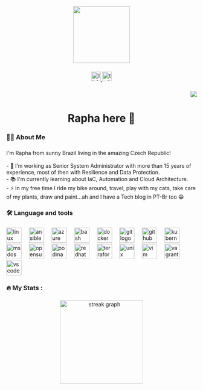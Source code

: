 <div align="center">
  <img height="150" src="https://github.com/raphazilla/raphazilla/blob/b2d61dda8c4f2f6b27fa5bdc11bfc2cb1e6bab62/static/images/logo2.jpg?raw=true"  />
</div>

###

<div align="center">
  <a href="https://www.linkedin.com/in/raphaelprosillo/" target="_blank">
    <img src="https://img.shields.io/static/v1?message=LinkedIn&logo=linkedin&label=&color=0077B5&logoColor=white&labelColor=&style=for-the-badge" height="25" alt="linkedin logo"  />
  </a>
  <a href="https://twitter.com/ollisorp" target="_blank">
    <img src="https://img.shields.io/static/v1?message=Twitter&logo=twitter&label=&color=1DA1F2&logoColor=white&labelColor=&style=for-the-badge" height="25" alt="twitter logo"  />
  </a>
</div>

###

<div align="right">
  <img src="https://visitor-badge.laobi.icu/badge?page_id=raphazilla.raphazilla&"  />
</div>

###

<h1 align="center">Rapha here 👋</h1>

###

<h3 align="left">👩‍💻  About Me</h3>

###

<p align="left">I'm Rapha from sunny Brazil living in the amazing Czech Republic! <br><br>- 🔭 I’m working as Senior System Administrator with more than 15 years of experience, most of then with Resilience and Data Protection.<br>- 📚 I'm currently learning about IaC, Automation and Cloud Architecture.<br>- ⚡ In my free time I ride my bike around, travel, play with my cats, take care of my plants, draw and paint...ah and I have a Tech blog in PT-Br too 😁</p>

###

<h3 align="left">🛠 Language and tools</h3>

###

<div align="left">
  <img src="https://cdn.jsdelivr.net/gh/devicons/devicon/icons/linux/linux-original.svg" height="40" alt="linux logo"  />
  <img width="12" />
  <img src="https://cdn.simpleicons.org/ansible/EE0000" height="40" alt="ansible logo"  />
  <img width="12" />
  <img src="https://cdn.jsdelivr.net/gh/devicons/devicon/icons/azure/azure-original.svg" height="40" alt="azure logo"  />
  <img width="12" />
  <img src="https://cdn.simpleicons.org/gnubash/4EAA25" height="40" alt="bash logo"  />
  <img width="12" />
  <img src="https://cdn.simpleicons.org/docker/2496ED" height="40" alt="docker logo"  />
  <img width="12" />
  <img src="https://cdn.jsdelivr.net/gh/devicons/devicon/icons/git/git-original.svg" height="40" alt="git logo"  />
  <img width="12" />
  <img src="https://skillicons.dev/icons?i=github" height="40" alt="github logo"  />
  <img width="12" />
  <img src="https://cdn.simpleicons.org/kubernetes/326CE5" height="40" alt="kubernetes logo"  />
  <img width="12" />
  <img src="https://cdn.jsdelivr.net/gh/devicons/devicon/icons/msdos/msdos-original.svg" height="40" alt="msdos logo"  />
  <img width="12" />
  <img src="https://cdn.simpleicons.org/opensuse/73BA25" height="40" alt="opensuse logo"  />
  <img width="12" />
  <img src="https://cdn.jsdelivr.net/gh/devicons/devicon/icons/podman/podman-original.svg" height="40" alt="podman logo"  />
  <img width="12" />
  <img src="https://cdn.simpleicons.org/redhat/EE0000" height="40" alt="redhat logo"  />
  <img width="12" />
  <img src="https://cdn.simpleicons.org/terraform/7B42BC" height="40" alt="terraform logo"  />
  <img width="12" />
  <img src="https://cdn.jsdelivr.net/gh/devicons/devicon/icons/unix/unix-original.svg" height="40" alt="unix logo"  />
  <img width="12" />
  <img src="https://cdn.simpleicons.org/vim/019733" height="40" alt="vim logo"  />
  <img width="12" />
  <img src="https://cdn.jsdelivr.net/gh/devicons/devicon/icons/vagrant/vagrant-original.svg" height="40" alt="vagrant logo"  />
  <img width="12" />
  <img src="https://cdn.jsdelivr.net/gh/devicons/devicon/icons/vscode/vscode-original.svg" height="40" alt="vscode logo"  />
</div>

###

<h3 align="left">🔥   My Stats :</h3>

###

<div align="center">
  <img src="https://streak-stats.demolab.com?user=raphazilla&locale=en&mode=daily&theme=dark&hide_border=false&border_radius=5&order=3" height="220" alt="streak graph"  />
</div>

###
